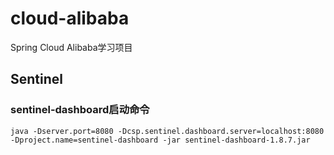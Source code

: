 # cloud-alibaba
Spring Cloud Alibaba学习项目

## Sentinel
### sentinel-dashboard启动命令
`java -Dserver.port=8080 -Dcsp.sentinel.dashboard.server=localhost:8080 -Dproject.name=sentinel-dashboard -jar sentinel-dashboard-1.8.7.jar`